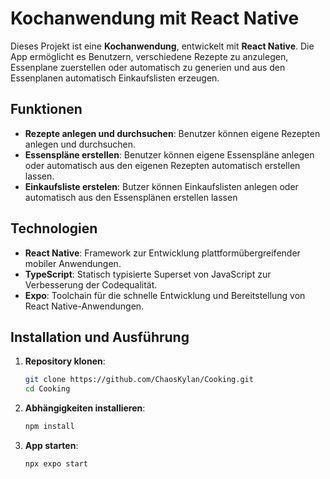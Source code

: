 # Kochanwendung mit React Native

Dieses Projekt ist eine **Kochanwendung**, entwickelt mit **React Native**. Die App ermöglicht es Benutzern, verschiedene Rezepte zu anzulegen, Essenplane zuerstellen oder automatisch zu generien und aus den Essenplanen automatisch Einkaufslisten erzeugen.

## Funktionen

- **Rezepte anlegen und durchsuchen**: Benutzer können eigene Rezepten anlegen und durchsuchen.
- **Essenspläne erstellen**: Benutzer können eigene Essenspläne anlegen oder automatisch aus den eigenen Rezepten automatisch erstellen lassen.
- **Einkaufsliste erstelen**: Butzer können Einkaufslisten anlegen oder automatisch aus den Essensplänen erstellen lassen

## Technologien

- **React Native**: Framework zur Entwicklung plattformübergreifender mobiler Anwendungen.
- **TypeScript**: Statisch typisierte Superset von JavaScript zur Verbesserung der Codequalität.
- **Expo**: Toolchain für die schnelle Entwicklung und Bereitstellung von React Native-Anwendungen.

## Installation und Ausführung

1. **Repository klonen**:

   ```bash
   git clone https://github.com/ChaosKylan/Cooking.git
   cd Cooking
   
2. **Abhängigkeiten installieren**:
   ```bash
   npm install
   ```
3. **App starten**:
   ```bash
   npx expo start
   ```   
